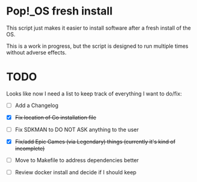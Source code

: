 # Pop!_OS fresh install

This script just makes it easier to install software after a fresh install of the OS.

This is a work in progress, but the script is designed to run multiple times without adverse effects.

# TODO

Looks like now I need a list to keep track of everything I want to do/fix:

- [ ] Add a Changelog
- [X] ~~Fix location of Go installation file~~
- [ ] Fix SDKMAN to DO NOT ASK anything to the user
- [X] ~~Fix/add Epic Games (via Legendary) things (currently it's kind of incomplete)~~
- [ ] Move to Makefile to address dependencies better
- [ ] Review docker install and decide if I should keep
    
